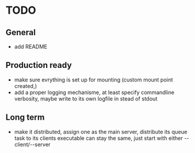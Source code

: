 # TODO

## General

- add README

## Production ready

- make sure evrything is set up for mounting (custom mount point created,)
- add a proper logging mechanisme, at least specify commandline verbosity, maybe write to its own logfile in stead of stdout


## Long term

- make it distributed, assign one as the main server, distribute its queue task to its clients
    executable can stay the same, just start with either --client/--server


